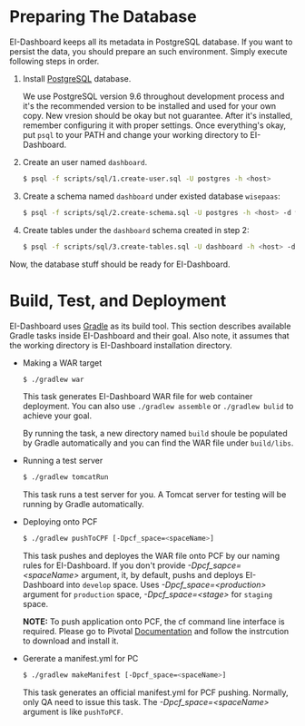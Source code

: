 # Preparing The Database
EI-Dashboard keeps all its metadata in PostgreSQL database.
If you want to persist the data, you should prepare an such environment.
Simply execute following steps in order.

  1. Install [PostgreSQL](https://www.postgresql.org/) database.

     We use PostgreSQL version 9.6 throughout development process and it's
     the recommended version to be installed and used for your own copy.
     New vresion should be okay but not guarantee. After it's installed,
     remember configuring it with proper settings. Once everything's okay,
     put `psql` to your PATH and change your working directory to EI-Dashboard.

  2. Create an user named `dashboard`.
  
     ```sh
     $ psql -f scripts/sql/1.create-user.sql -U postgres -h <host>
     ```
     
  3. Create a schema named `dashboard` under existed database `wisepaas`:

     ```sh
     $ psql -f scripts/sql/2.create-schema.sql -U postgres -h <host> -d wisepaas
     ```

  4. Create tables under the `dashboard` schema created in step 2:

     ```sh
     $ psql -f scripts/sql/3.create-tables.sql -U dashboard -h <host> -d wisepaas
     ```

Now, the database stuff should be ready for EI-Dashboard.


# Build, Test, and Deployment
EI-Dashboard uses [Gradle](https://gradle.org/) as its build tool. This section
describes available Gradle tasks inside EI-Dashboard and their goal. Also note,
it assumes that the working directory is EI-Dashboard installation directory.

  * Making a WAR target

     ```sh
     $ ./gradlew war
     ```
     
    This task generates EI-Dashboard WAR file for web container deployment.
    You can also use `./gradlew assemble` or `./gradlew bulid` to achieve
    your goal. 
    
    By running the task, a new directory named `build` shoule be populated by
    Gradle automatically and you can find the WAR file under `build/libs`.

  * Running a test server

    ```sh
    $ ./gradlew tomcatRun
    ```
    
    This task runs a test server for you. A Tomcat server for testing will be
    running by Gradle automatically.
    
  * Deploying onto PCF

    ```sh
    $ ./gradlew pushToCPF [-Dpcf_space=<spaceName>]
    ```
    
    This task pushes and deployes the WAR file onto PCF by our naming rules for
    EI-Dashboard. If you don't provide *-Dpcf_sapce=&lt;spaceName&gt;* argument,
    it, by default, pushs and deploys EI-Dashboard into `develop` space. Uses
    *-Dpcf_space=&lt;production&gt;* argument for `production` space,
    *-Dpcf_space=&lt;stage&gt;* for `staging` space. 
    
    **NOTE:**
    To push application onto PCF, the cf command line interface is required.
    Please go to Pivotal [Documentation](https://docs.pivotal.io/pivotalcf/1-10/cf-cli/install-go-cli.html)
    and follow the instrcution to download and install it.
    

  * Gererate a manifest.yml for PC

    ```sh
    $ ./gradlew makeManifest [-Dpcf_space=<spaceName>]
    ```
    
    This task generates an official manifest.yml for PCF pushing. Normally,
    only QA need to issue this task. The *-Dpcf_space=&lt;spaceName&gt;*
    argument is like `pushToPCF`.
    
